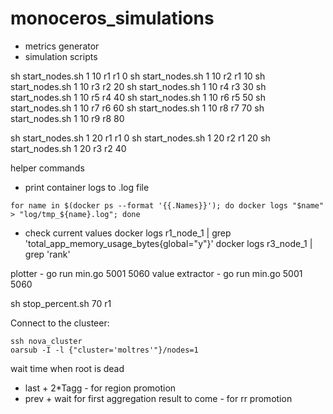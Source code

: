 # monoceros_simulations

- metrics generator
- simulation scripts

sh start_nodes.sh 1 10 r1 r1 0
sh start_nodes.sh 1 10 r2 r1 10
sh start_nodes.sh 1 10 r3 r2 20
sh start_nodes.sh 1 10 r4 r3 30
sh start_nodes.sh 1 10 r5 r4 40
sh start_nodes.sh 1 10 r6 r5 50
sh start_nodes.sh 1 10 r7 r6 60
sh start_nodes.sh 1 10 r8 r7 70
sh start_nodes.sh 1 10 r9 r8 80

sh start_nodes.sh 1 20 r1 r1 0
sh start_nodes.sh 1 20 r2 r1 20
sh start_nodes.sh 1 20 r3 r2 40

helper commands
- print container logs to .log file
```shell
for name in $(docker ps --format '{{.Names}}'); do docker logs "$name" > "log/tmp_${name}.log"; done
```
- check current values
    docker logs r1_node_1 | grep 'total_app_memory_usage_bytes{global=\"y\"}'
    docker logs r3_node_1 | grep 'rank'

plotter - go run min.go 5001 5060
value extractor - go run min.go 5001 5060

sh stop_percent.sh 70 r1

Connect to the clusteer:

    ssh nova_cluster
    oarsub -I -l {"cluster='moltres'"}/nodes=1

wait time when root is dead
- last + 2*Tagg - for region promotion
- prev + wait for first aggregation result to come - for rr promotion